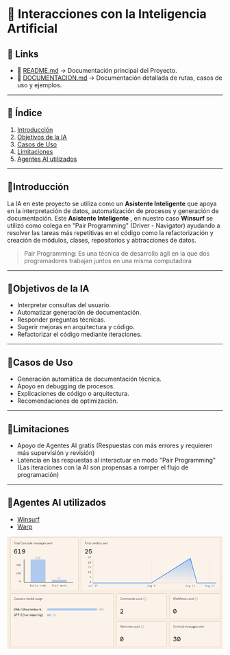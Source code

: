 # 🤖 Interacciones con la Inteligencia Artificial

## 🔗 Links

* 📄 [README.md](./README.md) → Documentación principal del Proyecto.
* 📄 [DOCUMENTACION.md](./DOCUMENTACION.md) → Documentación detallada de rutas, casos de uso y ejemplos.

---

## 📑 Índice

1. [Introducción](#introducción)  
2. [Objetivos de la IA](#objetivos-de-la-ia)  
3. [Casos de Uso](#casos-de-uso)  
4. [Limitaciones](#limitaciones)  
5. [Agentes AI utilizados](#agentes-ai-utilizados)

---

## 🔹Introducción

La IA en este proyecto se utiliza como un **Asistente Inteligente** que apoya en la interpretación de datos, automatización de procesos y generación de documentación.
Este **Asistente Inteligente** , en nuestro caso **Winsurf** se utilizó como colega en "Pair Programming" (Driver - Navigator) ayudando a resolver las tareas más repetitivas en el código como la refactorización y creación de módulos, clases, repositorios y abtracciones de datos.

> Pair Programming: Es una técnica de desarrollo ágil en la que dos programadores trabajan juntos en una misma computadora

---

## 🔹Objetivos de la IA

- Interpretar consultas del usuario.  
- Automatizar generación de documentación.  
- Responder preguntas técnicas.  
- Sugerir mejoras en arquitectura y código.
- Refactorizar el código mediante iteraciones.

---

## 🔹Casos de Uso

- Generación automática de documentación técnica.  
- Apoyo en debugging de procesos.  
- Explicaciones de código o arquitectura.  
- Recomendaciones de optimización.

---

## 🔹Limitaciones

- Apoyo de Agentes AI gratis (Respuestas con más errores y requieren más supervisión y revisión)
- Latencia en las respuestas al interactuar en modo "Pair Programming" (Las iteraciones con la AI son propensas a romper el flujo de programación) 

---

## 🔹Agentes AI utilizados

- [Winsurf](https://windsurf.com/)
- [Warp](https://www.warp.dev/)

![Winsurf Resumen](resources/example_agente_ai_winsurf.png)
